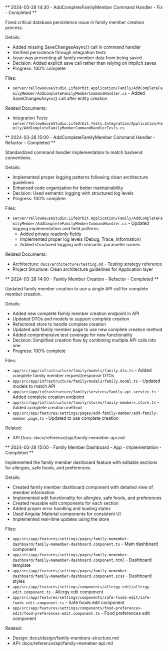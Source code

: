 ** 2024-03-28 14:30 - AddCompleteFamilyMember Command Handler - Fix - Completed **

Fixed critical database persistence issue in family member creation process.

Details:
- Added missing SaveChangesAsync() call in command handler
- Verified persistence through integration tests
- Issue was preventing all family member data from being saved
- Decision: Added explicit save call rather than relying on implicit saves
- Progress: 100% complete

Files:
- `server/YellowHouseStudio.LifeOrbit.Application/Family/AddCompleteFamilyMember/AddCompleteFamilyMemberCommandHandler.cs` - Added SaveChangesAsync() call after entity creation

Related Documents:
- Integration Tests: `server/YellowHouseStudio.LifeOrbit.Tests.Integration/Application/Family/AddCompleteFamilyMemberCommandHandlerTests.cs`

** 2024-03-28 15:00 - AddCompleteFamilyMember Command Handler - Refactor - Completed **

Standardized command handler implementation to match backend conventions.

Details:
- Implemented proper logging patterns following clean architecture guidelines
- Enhanced code organization for better maintainability
- Decision: Used semantic logging with structured log levels
- Progress: 100% complete

Files:
- `server/YellowHouseStudio.LifeOrbit.Application/Family/AddCompleteFamilyMember/AddCompleteFamilyMemberCommandHandler.cs` - Updated logging implementation and field patterns
  - Added private readonly fields
  - Implemented proper log levels (Debug, Trace, Information)
  - Added structured logging with semantic parameter names

Related Documents:
- Architecture: `docs/architecture/testing.md` - Testing strategy reference
- Project Structure: Clean architecture guidelines for Application layer

** 2024-03-28 14:00 - Family Member Creation - Refactor - Completed **

Updated family member creation to use a single API call for complete member creation.

Details:
- Added new complete family member creation endpoint in API
- Updated DTOs and models to support complete creation
- Refactored store to handle complete creation
- Updated add family member page to use new complete creation method
- Added comprehensive test coverage for new functionality
- Decision: Simplified creation flow by combining multiple API calls into one
- Progress: 100% complete

Files:
- `app/src/app/infrastructure/family/models/family.dto.ts` - Added complete family member request/response DTOs
- `app/src/app/infrastructure/family/models/family.model.ts` - Updated models to match API
- `app/src/app/infrastructure/family/services/family-api.service.ts` - Added complete creation endpoint
- `app/src/app/infrastructure/family/stores/family-members.store.ts` - Added complete creation method
- `app/src/app/features/settings/pages/add-family-member/add-family-member.page.ts` - Updated to use complete creation

Related:
- API Docs: docs/reference/api/family-memeber-api.md

** 2024-03-28 15:00 - Family Member Dashboard - App - Implementation - Completed **

Implemented the family member dashboard feature with editable sections for allergies, safe foods, and preferences.

Details:
- Created family member dashboard component with detailed view of member information
- Implemented edit functionality for allergies, safe foods, and preferences
- Created reusable edit components for each section
- Added proper error handling and loading states
- Used Angular Material components for consistent UI
- Implemented real-time updates using the store

Files:
- `app/src/app/features/settings/pages/family-memember-dashboard/family-memember-dashboard.component.ts` - Main dashboard component
- `app/src/app/features/settings/pages/family-memember-dashboard/family-memember-dashboard.component.html` - Dashboard template
- `app/src/app/features/settings/pages/family-memember-dashboard/family-memember-dashboard.component.scss` - Dashboard styles
- `app/src/app/features/settings/components/allergy-edit/allergy-edit.component.ts` - Allergy edit component
- `app/src/app/features/settings/components/safe-foods-edit/safe-foods-edit.component.ts` - Safe foods edit component
- `app/src/app/features/settings/components/food-preferences-edit/food-preferences-edit.component.ts` - Food preferences edit component

Related:
- Design: docs/design/family-members-structure.md
- API: docs/reference/api/family-memeber-api.md
